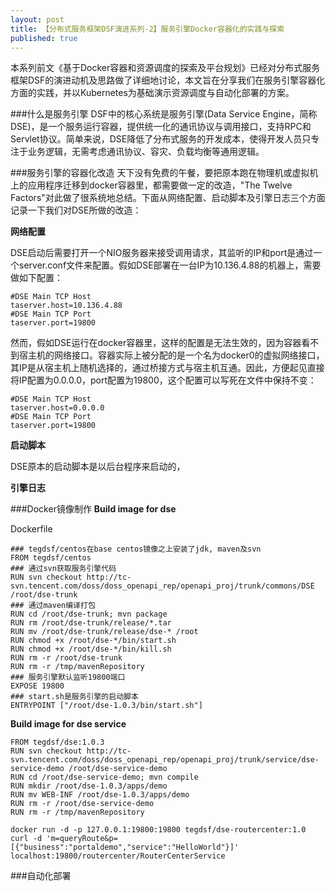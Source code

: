 ```yaml
---
layout: post
title: 【分布式服务框架DSF演进系列-2】服务引擎Docker容器化的实践与探索
published: true
---
```


本系列前文《基于Docker容器和资源调度的探索及平台规划》已经对分布式服务框架DSF的演进动机及思路做了详细地讨论，本文旨在分享我们在服务引擎容器化方面的实践，并以Kubernetes为基础演示资源调度与自动化部署的方案。

###什么是服务引擎
DSF中的核心系统是服务引擎(Data Service Engine，简称DSE)，是一个服务运行容器，提供统一化的通讯协议与调用接口，支持RPC和Servlet协议。简单来说，DSE降低了分布式服务的开发成本，使得开发人员只专注于业务逻辑，无需考虑通讯协议、容灾、负载均衡等通用逻辑。

###服务引擎的容器化改造
天下没有免费的午餐，要把原本跑在物理机或虚拟机上的应用程序迁移到docker容器里，都需要做一定的改造，"The Twelve Factors"对此做了很系统地总结。下面从网络配置、启动脚本及引擎日志三个方面记录一下我们对DSE所做的改造：

**网络配置**

DSE启动后需要打开一个NIO服务器来接受调用请求，其监听的IP和port是通过一个server.conf文件来配置。假如DSE部署在一台IP为10.136.4.88的机器上，需要做如下配置：

```
#DSE Main TCP Host
taserver.host=10.136.4.88
#DSE Main TCP Port
taserver.port=19800
```

然而，假如DSE运行在docker容器里，这样的配置是无法生效的，因为容器看不到宿主机的网络接口。容器实际上被分配的是一个名为docker0的虚拟网络接口，其IP是从宿主机上随机选择的，通过桥接方式与宿主机互通。因此，方便起见直接将IP配置为0.0.0.0，port配置为19800，这个配置可以写死在文件中保持不变：

```
#DSE Main TCP Host
taserver.host=0.0.0.0
#DSE Main TCP Port
taserver.port=19800
```

**启动脚本**

DSE原本的启动脚本是以后台程序来启动的，

**引擎日志**




###Docker镜像制作
**Build image for dse**

Dockerfile

```text
### tegdsf/centos在base centos镜像之上安装了jdk, maven及svn
FROM tegdsf/centos
### 通过svn获取服务引擎代码
RUN svn checkout http://tc-svn.tencent.com/doss/doss_openapi_rep/openapi_proj/trunk/commons/DSE /root/dse-trunk
### 通过maven编译打包
RUN cd /root/dse-trunk; mvn package
RUN rm /root/dse-trunk/release/*.tar
RUN mv /root/dse-trunk/release/dse-* /root
RUN chmod +x /root/dse-*/bin/start.sh
RUN chmod +x /root/dse-*/bin/kill.sh
RUN rm -r /root/dse-trunk
RUN rm -r /tmp/mavenRepository
### 服务引擎默认监听19800端口
EXPOSE 19800
### start.sh是服务引擎的启动脚本
ENTRYPOINT ["/root/dse-1.0.3/bin/start.sh"]
```

**Build image for dse service**
```text
FROM tegdsf/dse:1.0.3
RUN svn checkout http://tc-svn.tencent.com/doss/doss_openapi_rep/openapi_proj/trunk/service/dse-service-demo /root/dse-service-demo
RUN cd /root/dse-service-demo; mvn compile
RUN mkdir /root/dse-1.0.3/apps/demo
RUN mv WEB-INF /root/dse-1.0.3/apps/demo
RUN rm -r /root/dse-service-demo
RUN rm -r /tmp/mavenRepository
```

```
docker run -d -p 127.0.0.1:19800:19800 tegdsf/dse-routercenter:1.0
curl -d 'm=queryRoute&p=[{"business":"portaldemo","service":"HelloWorld"}]' localhost:19800/routercenter/RouterCenterService
```

###自动化部署


###


